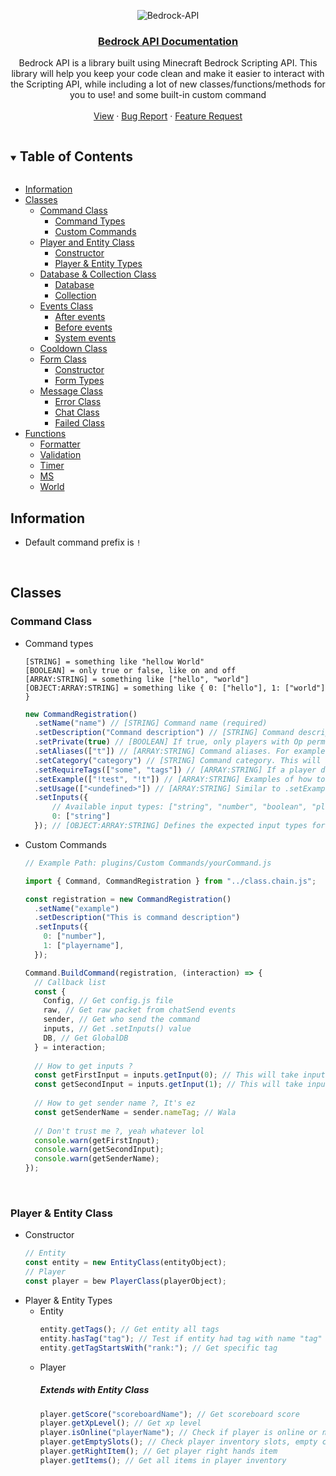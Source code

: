 <!-- DOCUMENTATION MARKDOWN OF BEDROCK-API (https://JustSkyDev/Bedrock-API -->

<!-- LOGO -->
<div align="center">

  ![Bedrock-API](https://socialify.git.ci/JustSkyDev/Bedrock-API/image?description=1&descriptionEditable=Minecraft%20Bedrock%20Custom%20Scripting%20API&font=Source%20Code%20Pro&forks=1&issues=1&logo=https%3A%2F%2Fraw.githubusercontent.com%2FJustSkyDev%2FBedrock-API%2Fmain%2Fpack_icon.png&name=1&owner=1&pattern=Circuit%20Board&pulls=1&stargazers=1&theme=Light)

  <h3 align="center"><u>Bedrock API Documentation</u></h3>

  <p align="center">
    Bedrock API is a library built using Minecraft Bedrock Scripting API. This library will help you keep your code clean and make it easier to interact with the Scripting API, while including a lot of new classes/functions/methods for you to use! and some built-in custom command
    <br />
    <br />
    <a href="https://github.com/JustSkyDev/Bedrock-API">View</a>
    ·
    <a href="https://github.com/JustSkyDev/Bedrock-API/issues">Bug Report</a>
    ·
    <a href="https://github.com/JustSkyDev/Bedrock-API/issues">Feature Request</a>
  </p>
</div>

<!-- TABLE OF CONTENTS -->
<details open="open">
  <summary><h2 style="display: inline-block">Table of Contents</h2></summary>
  
  - [Information](#information)
  - [Classes](#classes)
    - [Command Class](#command-class)
      - [Command Types](#command-class)
      - [Custom Commands](#command-class)
    - [Player and Entity Class](#player-%26-entity-class)
      - [Constructor](#player-and-entity-class)
      - [Player & Entity Types](#player-&-entity-class)
    - [Database & Collection Class](#database-&-collection-class)
      - [Database](#database-&-collection-class)
      - [Collection](#database-&-collection-class)
    - [Events Class](#events-class)
      - [After events](#events-class)
      - [Before events](#events-class)
      - [System events](#events-class)
    - [Cooldown Class](#cooldown-class)
    - [Form Class](#form-class)
      - [Constructor](#form-class)
      - [Form Types](#form-class)
    - [Message Class](#message-class)
      - [Error Class](#message-class)
      - [Chat Class](#message-class)
      - [Failed Class](#message-class)
  - [Functions](#functions)
    - [Formatter](#formatter-function)
    - [Validation](#validation-function)
    - [Timer](#timer-function)
    - [MS](#ms-function)
    - [World](#world-function)
    
</details>

## Information
- Default command prefix is `!`

<br />

## Classes
### Command Class
- Command types 
  ```
  [STRING] = something like "hellow World"
  [BOOLEAN] = only true or false, like on and off
  [ARRAY:STRING] = something like ["hello", "world"]
  [OBJECT:ARRAY:STRING] = something like { 0: ["hello"], 1: ["world"] }
  ```
  ```javascript
  new CommandRegistration()
    .setName("name") // [STRING] Command name (required)
    .setDescription("Command description") // [STRING] Command description (optional)
    .setPrivate(true) // [BOOLEAN] If true, only players with Op permission can access this command, and vice versa (optional) && DEFAULT = false
    .setAliases(["t"]) // [ARRAY:STRING] Command aliases. For example, if you register a command with the name "test" and an alias "t", you can run the command "test" by using the alias, such as "!test" or "!t" (optional)
    .setCategory("category") // [STRING] Command category. This will appear when you use the !help command (optional) && DEFAULT = Global 
    .setRequireTags(["some", "tags"]) // [ARRAY:STRING] If a player does not have any of these tags, they won't be able to access the command, and vice versa (optional)
    .setExample(["!test", "!t"]) // [ARRAY:STRING] Examples of how to use the command (optional)
    .setUsage(["<undefined>"]) // [ARRAY:STRING] Similar to .setExample(), but provides input rather than usage examples (optional)
    .setInputs({
        // Available input types: ["string", "number", "boolean", "playername"]
        0: ["string"]
    }); // [OBJECT:ARRAY:STRING] Defines the expected input types for the command. For example, for the command "!test inputType", if the input is not a string, it will return undefined. To specify a player's name, prefix it with an "@" sign, like "@playerName" (optional)
  ```
- Custom Commands
  ```javascript
  // Example Path: plugins/Custom Commands/yourCommand.js 
  
  import { Command, CommandRegistration } from "../class.chain.js";
  
  const registration = new CommandRegistration()
    .setName("example")
    .setDescription("This is command description")
    .setInputs({
      0: ["number"],
      1: ["playername"],
    });
  
  Command.BuildCommand(registration, (interaction) => {
    // Callback list 
    const {
      Config, // Get config.js file
      raw, // Get raw packet from chatSend events
      sender, // Get who send the command
      inputs, // Get .setInputs() value
      DB, // Get GlobalDB 
    } = interaction;
    
    // How to get inputs ?
    const getFirstInput = inputs.getInput(0); // This will take input number "0" from .setInputs(), this is will return undefined if input 0 is not a number
    const getSecondInput = inputs.getInput(1); // This will take input number "1" from .setInputs(), this is will return undefined if input 1 is not playerName, playerName should have "@" in front of string, like @playerName
    
    // How to get sender name ?, It's ez
    const getSenderName = sender.nameTag; // Wala 
    
    // Don't trust me ?, yeah whatever lol
    console.warn(getFirstInput);
    console.warn(getSecondInput);
    console.warn(getSenderName);
  });
  ```

<br />

### Player & Entity Class
- Constructor
  ```javascript
  // Entity 
  const entity = new EntityClass(entityObject);
  // Player 
  const player = bew PlayerClass(playerObject);
  ```
- Player & Entity Types 
  - Entity
    ```javascript
    entity.getTags(); // Get entity all tags
    entity.hasTag("tag"); // Test if entity had tag with name "tag" or nor
    entity.getTagStartsWith("rank:"); // Get specific tag
    ```
  - Player 
    ##### Extends with Entity Class
    ```javascript
    player.getScore("scoreboardName"); // Get scoreboard score
    player.getXpLevel(); // Get xp level
    player.isOnline("playerName"); // Check if player is online or not
    player.getEmptySlots(); // Check player inventory slots, empty count
    player.getRightItem(); // Get player right hands item
    player.getItems(); // Get all items in player inventory 
    ```